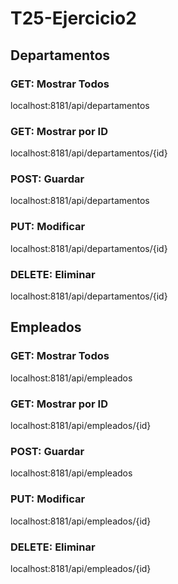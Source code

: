 # T25-Ejercicio2
## Departamentos
### GET: Mostrar Todos
localhost:8181/api/departamentos

### GET: Mostrar por ID
localhost:8181/api/departamentos/{id}

### POST: Guardar
localhost:8181/api/departamentos

### PUT: Modificar
localhost:8181/api/departamentos/{id}

### DELETE: Eliminar
localhost:8181/api/departamentos/{id}


## Empleados
### GET: Mostrar Todos
localhost:8181/api/empleados

### GET: Mostrar por ID
localhost:8181/api/empleados/{id}

### POST: Guardar
localhost:8181/api/empleados

### PUT: Modificar
localhost:8181/api/empleados/{id}

### DELETE: Eliminar
localhost:8181/api/empleados/{id}

